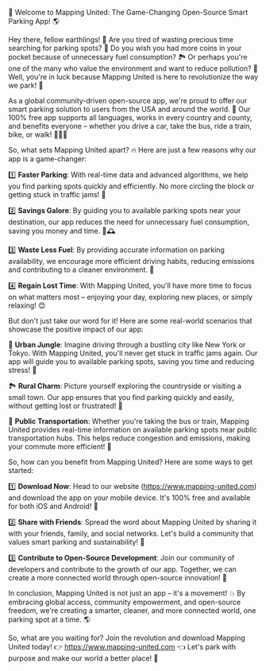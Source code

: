 🚀 Welcome to Mapping United: The Game-Changing Open-Source Smart Parking App! 🌎

Hey there, fellow earthlings! 👋 Are you tired of wasting precious time searching for parking spots? 💸 Do you wish you had more coins in your pocket because of unnecessary fuel consumption? 🏞️ Or perhaps you're one of the many who value the environment and want to reduce pollution? 🌟 Well, you're in luck because Mapping United is here to revolutionize the way we park! 🚀

As a global community-driven open-source app, we're proud to offer our smart parking solution to users from the USA and around the world. 💪 Our 100% free app supports all languages, works in every country and county, and benefits everyone – whether you drive a car, take the bus, ride a train, bike, or walk! 🚴‍♀️🚌

So, what sets Mapping United apart? 🔥 Here are just a few reasons why our app is a game-changer:

1️⃣ **Faster Parking**: With real-time data and advanced algorithms, we help you find parking spots quickly and efficiently. No more circling the block or getting stuck in traffic jams! 🚗

2️⃣ **Savings Galore**: By guiding you to available parking spots near your destination, our app reduces the need for unnecessary fuel consumption, saving you money and time. 💸🕰️

3️⃣ **Waste Less Fuel**: By providing accurate information on parking availability, we encourage more efficient driving habits, reducing emissions and contributing to a cleaner environment. 🌟

4️⃣ **Regain Lost Time**: With Mapping United, you'll have more time to focus on what matters most – enjoying your day, exploring new places, or simply relaxing! 😊

But don't just take our word for it! Here are some real-world scenarios that showcase the positive impact of our app:

🌆 **Urban Jungle**: Imagine driving through a bustling city like New York or Tokyo. With Mapping United, you'll never get stuck in traffic jams again. Our app will guide you to available parking spots, saving you time and reducing stress! 🙏

🏞️ **Rural Charm**: Picture yourself exploring the countryside or visiting a small town. Our app ensures that you find parking quickly and easily, without getting lost or frustrated! 🌾

🚌 **Public Transportation**: Whether you're taking the bus or train, Mapping United provides real-time information on available parking spots near public transportation hubs. This helps reduce congestion and emissions, making your commute more efficient! 🚌

So, how can you benefit from Mapping United? Here are some ways to get started:

1️⃣ **Download Now**: Head to our website (https://www.mapping-united.com) and download the app on your mobile device. It's 100% free and available for both iOS and Android! 📲

2️⃣ **Share with Friends**: Spread the word about Mapping United by sharing it with your friends, family, and social networks. Let's build a community that values smart parking and sustainability! 💬

3️⃣ **Contribute to Open-Source Development**: Join our community of developers and contribute to the growth of our app. Together, we can create a more connected world through open-source innovation! 🚀

In conclusion, Mapping United is not just an app – it's a movement! 💥 By embracing global access, community empowerment, and open-source freedom, we're creating a smarter, cleaner, and more connected world, one parking spot at a time. 🌎

So, what are you waiting for? Join the revolution and download Mapping United today! 👉 https://www.mapping-united.com 👈 Let's park with purpose and make our world a better place! 💪
